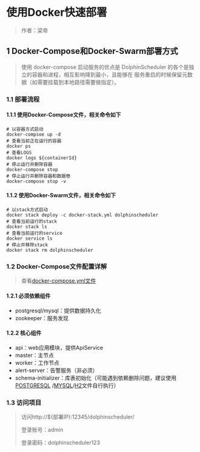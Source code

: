 # 使用Docker快速部署

> 作者：梁帝

## 1 Docker-Compose和Docker-Swarm部署方式

> 使用 docker-compose 启动服务的优点是 DolphinScheduler 的各个是独立的容器和进程，相互影响降到最小，且能够在 服务重启的时候保留元数据（如需要挂载到本地路径需要做指定）。

### 1.1 部署流程

#### 1.1.1 使用Docker-Compose文件，相关命令如下

```shell
# 以容器方式启动
docker-compsoe up -d
# 查看当前正在运行的容器
docker ps
# 查看LOGS
docker logs ${containerId} 
# 停止运行并删除容器
docker-compose stop
# 停止运行并删除容器和数据卷
docker-compose stop -v
```

#### 1.1.2 使用Docker-Swarm文件，相关命令如下

```shell
# 以stack方式启动
docker stack deploy -c docker-stack.yml dolphinscheduler
# 查看当前运行的stack
docker stack ls
# 查看当前运行的service
docker service ls
# 停止并移除stack
docker stack rm dolphinscheduler
```

### 1.2 Docker-Compose文件配置详解

> 查看[docker-compose.yml文件](docker/docker-compose.yml)

#### 1.2.1 必须依赖组件

* postgresql/mysql：提供数据持久化
* zookeeper：服务发现

#### 1.2.2 核心组件

* api：web应用模块，提供ApiService
* master：主节点
* worker：工作节点
* alert-server：告警服务（非必须）
* schema-initializer：库表初始化（可能遇到依赖删除问题，建议使用[POSTGRESQL](init_sql/dolphinscheduler_postgresql.sql)
  /[MYSQL](init_sql/dolphinscheduler_mysql.sql)/[H2](init_sql/dolphinscheduler_h2.sql)文件自行执行）

### 1.3 访问项目

> 访问http://${部署IP}:12345/dolphinscheduler/
>
> 登录账号：admin
>
> 登录密码：dolphinscheduler123


